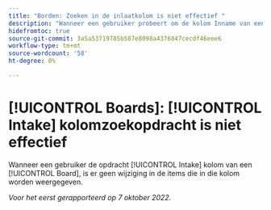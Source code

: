 ```yaml
---
title: "Borden: Zoeken in de inlaatkolom is niet effectief "
description: "Wanneer een gebruiker probeert om de kolom Inname van een Board te zoeken, is er geen verandering in de punten die in die kolom worden getoond. "
hidefromtoc: true
source-git-commit: 3a5a53719785b587e8098a4376847cecdf46eee6
workflow-type: tm+mt
source-wordcount: '58'
ht-degree: 0%

---
```



# [!UICONTROL Boards]: [!UICONTROL Intake] kolomzoekopdracht is niet effectief

Wanneer een gebruiker de opdracht [!UICONTROL Intake] kolom van een [!UICONTROL Board], is er geen wijziging in de items die in die kolom worden weergegeven.

_Voor het eerst gerapporteerd op 7 oktober 2022._

